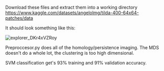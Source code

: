 Download these files and extract them into a working directory https://www.kaggle.com/datasets/angelolmg/tilda-400-64x64-patches/data 

It should look something like this:

![explorer_DKr4xVZRoy](https://github.com/theBombfly/TDA_Project/assets/79114060/4e8022af-c7cb-4d75-8ae8-ca0959dfa36c)


Preproccesor.py does all of the homology/persistence imaging. The MDS doesn't do a whole lot, the clustering is too high dimensional. 

SVM classification get's 93% training and 91% validation accuracy.
